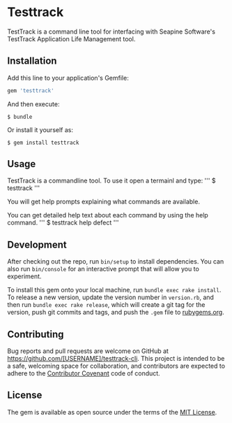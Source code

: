 # Testtrack

TestTrack is a command line tool for interfacing with Seapine Software's TestTrack Application Life Management tool.

## Installation

Add this line to your application's Gemfile:

```ruby
gem 'testtrack'
```

And then execute:

    $ bundle

Or install it yourself as:

    $ gem install testtrack

## Usage

TestTrack is a commandline tool. To use it open a termainl and type:
'''
$ testtrack
'''

You will get help prompts explaining what commands are available.

You can get detailed help text about each command by using the help command.
'''
$ testtrack help defect
'''

## Development

After checking out the repo, run `bin/setup` to install dependencies. You can also run `bin/console` for an interactive prompt that will allow you to experiment.

To install this gem onto your local machine, run `bundle exec rake install`. To release a new version, update the version number in `version.rb`, and then run `bundle exec rake release`, which will create a git tag for the version, push git commits and tags, and push the `.gem` file to [rubygems.org](https://rubygems.org).

## Contributing

Bug reports and pull requests are welcome on GitHub at https://github.com/[USERNAME]/testtrack-cli. This project is intended to be a safe, welcoming space for collaboration, and contributors are expected to adhere to the [Contributor Covenant](http://contributor-covenant.org) code of conduct.


## License

The gem is available as open source under the terms of the [MIT License](http://opensource.org/licenses/MIT).


